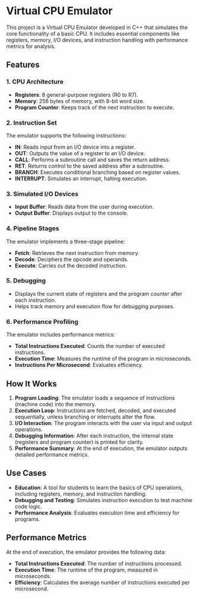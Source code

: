 # Virtual CPU Emulator

This project is a Virtual CPU Emulator developed in C++ that simulates the core functionality of a basic CPU. It includes essential components like registers, memory, I/O devices, and instruction handling with performance metrics for analysis.

## Features

### 1. CPU Architecture

- **Registers**: 8 general-purpose registers (R0 to R7).
- **Memory**: 256 bytes of memory, with 8-bit word size.
- **Program Counter**: Keeps track of the next instruction to execute.

### 2. Instruction Set

The emulator supports the following instructions:

- **IN**: Reads input from an I/O device into a register.
- **OUT**: Outputs the value of a register to an I/O device.
- **CALL**: Performs a subroutine call and saves the return address.
- **RET**: Returns control to the saved address after a subroutine.
- **BRANCH**: Executes conditional branching based on register values.
- **INTERRUPT**: Simulates an interrupt, halting execution.

### 3. Simulated I/O Devices

- **Input Buffer**: Reads data from the user during execution.
- **Output Buffer**: Displays output to the console.

### 4. Pipeline Stages

The emulator implements a three-stage pipeline:

- **Fetch**: Retrieves the next instruction from memory.
- **Decode**: Deciphers the opcode and operands.
- **Execute**: Carries out the decoded instruction.

### 5. Debugging

- Displays the current state of registers and the program counter after each instruction.
- Helps track memory and execution flow for debugging purposes.

### 6. Performance Profiling

The emulator includes performance metrics:

- **Total Instructions Executed**: Counts the number of executed instructions.
- **Execution Time**: Measures the runtime of the program in microseconds.
- **Instructions Per Microsecond**: Evaluates efficiency.

## How It Works

1. **Program Loading**: The emulator loads a sequence of instructions (machine code) into the memory.
2. **Execution Loop**: Instructions are fetched, decoded, and executed sequentially, unless branching or interrupts alter the flow.
3. **I/O Interaction**: The program interacts with the user via input and output operations.
4. **Debugging Information**: After each instruction, the internal state (registers and program counter) is printed for clarity.
5. **Performance Summary**: At the end of execution, the emulator outputs detailed performance metrics.

## Use Cases

- **Education**: A tool for students to learn the basics of CPU operations, including registers, memory, and instruction handling.
- **Debugging and Testing**: Simulates instruction execution to test machine code logic.
- **Performance Analysis**: Evaluates execution time and efficiency for programs.

## Performance Metrics

At the end of execution, the emulator provides the following data:

- **Total Instructions Executed**: The number of instructions processed.
- **Execution Time**: The runtime of the program, measured in microseconds.
- **Efficiency**: Calculates the average number of instructions executed per microsecond.
